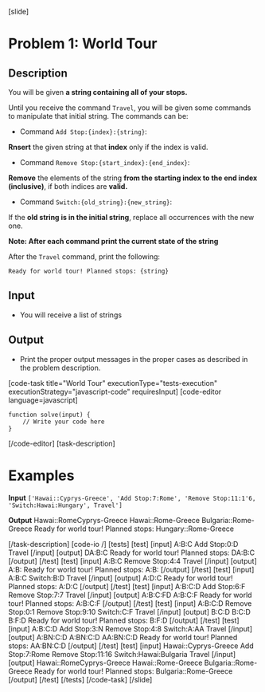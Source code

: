 [slide]
# Problem 1: World Tour
## Description

You will be given **a string containing all of your stops.** 

Until you receive the command `Travel`, you will be given some commands to manipulate that initial string. The commands can be:

* Command `Add Stop:{index}:{string}`:

**Rnsert** the given string at that **index** only if the index is valid.

* Command `Remove Stop:{start_index}:{end_index}`:

**Remove** the elements of the string **from the starting index to the end index (inclusive)**, if both indices are **valid.**

* Command `Switch:{old_string}:{new_string}`: 

If the **old string is in the initial string**, replace all occurrences with the new one.

**Note: After each command print the current state of the string**

After the `Travel` command, print the following:

`Ready for world tour! Planned stops: {string}`

## Input

* You will receive a list of strings

## Output

* Print the proper output messages in the proper cases as described in the problem description.

[code-task title="World Tour" executionType="tests-execution" executionStrategy="javascript-code" requiresInput]
[code-editor language=javascript]
```
function solve(input) {
	// Write your code here
}
```
[/code-editor]
[task-description]

# Examples

 **Input**
`['Hawai::Cyprys-Greece', 'Add Stop:7:Rome', 'Remove Stop:11:1'6, 'Switch:Hawai:Hungary', Travel']`

**Output**
Hawai\:\:RomeCyprys\-Greece
Hawai\:\:Rome\-Greece
Bulgaria\:\:Rome-Greece
Ready for world tour\! Planned stops\: Hungary\:\:Rome\-Greece

[/task-description]
[code-io /]
[tests]
[test]
[input]
A:B:C
Add Stop:0:D
Travel
[/input]
[output]
DA:B:C
Ready for world tour! Planned stops: DA:B:C
[/output]
[/test]
[test]
[input]
A:B:C
Remove Stop:4:4
Travel
[/input]
[output]
A:B:
Ready for world tour! Planned stops: A:B:
[/output]
[/test]
[test]
[input]
A:B:C
Switch:B:D
Travel
[/input]
[output]
A:D:C
Ready for world tour! Planned stops: A:D:C
[/output]
[/test]
[test]
[input]
A:B:C:D
Add Stop:6:F
Remove Stop:7:7
Travel
[/input]
[output]
A:B:C:FD
A:B:C:F
Ready for world tour! Planned stops: A:B:C:F
[/output]
[/test]
[test]
[input]
A:B:C:D
Remove Stop:0:1
Remove Stop:9:10
Switch:C:F
Travel
[/input]
[output]
B:C:D
B:C:D
B:F:D
Ready for world tour! Planned stops: B:F:D
[/output]
[/test]
[test]
[input]
A:B:C:D
Add Stop:3:N
Remove Stop:4:8
Switch:A:AA
Travel
[/input]
[output]
A:BN:C:D
A:BN:C:D
AA:BN:C:D
Ready for world tour! Planned stops: AA:BN:C:D
[/output]
[/test]
[test]
[input]
Hawai::Cyprys-Greece
Add Stop:7:Rome
Remove Stop:11:16
Switch:Hawai:Bulgaria
Travel
[/input]
[output]
Hawai\:\:RomeCyprys\-Greece
Hawai\:\:Rome\-Greece
Bulgaria\:\:Rome\-Greece
Ready for world tour\! Planned stops: Bulgaria\:\:Rome\-Greece
[/output]
[/test]
[/tests]
[/code-task]
[/slide]
